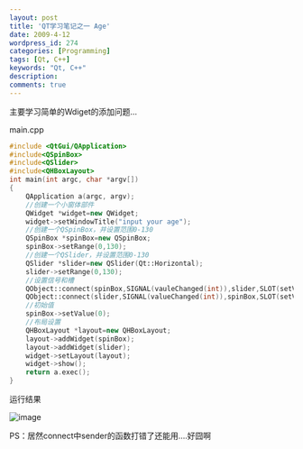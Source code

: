 ```yaml
---
layout: post
title: 'QT学习笔记之一 Age'
date: 2009-4-12
wordpress_id: 274
categories: [Programming]
tags: [Qt, C++]
keywords: "Qt, C++"
description: 
comments: true
---
```

主要学习简单的Wdiget的添加问题…

main.cpp

``` cpp
#include <QtGui/QApplication>
#include<QSpinBox>
#include<QSlider>
#include<QHBoxLayout>
int main(int argc, char *argv[])
{
    QApplication a(argc, argv);
    //创建一个小窗体部件
    QWidget *widget=new QWidget;
    widget->setWindowTitle("input your age");
    //创建一个QSpinBox，并设置范围0-130
    QSpinBox *spinBox=new QSpinBox;
    spinBox->setRange(0,130);
    //创建一个QSlider，并设置范围0-130
    QSlider *slider=new QSlider(Qt::Horizontal);
    slider->setRange(0,130);
    //设置信号和槽
    QObject::connect(spinBox,SIGNAL(vauleChanged(int)),slider,SLOT(setValue(int)));
    QObject::connect(slider,SIGNAL(valueChanged(int)),spinBox,SLOT(setValue(int)));
    //初始值
    spinBox->setValue(0);
    //布局设置
    QHBoxLayout *layout=new QHBoxLayout;
    layout->addWidget(spinBox);
    layout->addWidget(slider);
    widget->setLayout(layout);
    widget->show();
    return a.exec();
}
```
运行结果

![image](/images/uploads/2009/04/223310920.p.jpg?d=20090430223730624)

PS：居然connect中sender的函数打错了还能用….好囧啊